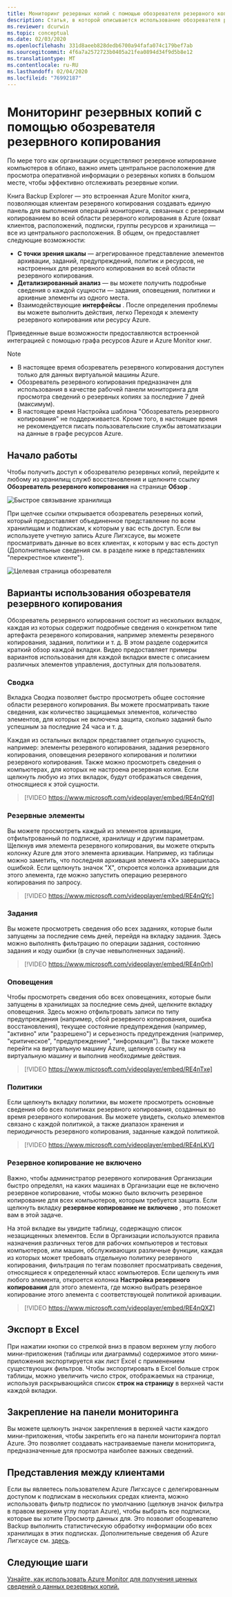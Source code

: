 ```yaml
---
title: Мониторинг резервных копий с помощью обозревателя резервного копирования
description: Статья, в которой описывается использование обозревателя резервного копирования для выполнения мониторинга резервных копий в режиме реального времени в хранилищах, подписках, регионах и клиентах.
ms.reviewer: dcurwin
ms.topic: conceptual
ms.date: 02/03/2020
ms.openlocfilehash: 331d8aeeb828dedb6700a94fafa074c179bef7ab
ms.sourcegitcommit: 4f6a7a2572723b0405a21fea0894d34f9d5b8e12
ms.translationtype: MT
ms.contentlocale: ru-RU
ms.lasthandoff: 02/04/2020
ms.locfileid: "76992187"
---
```

# <a name="monitor-your-backups-with-backup-explorer"></a>Мониторинг резервных копий с помощью обозревателя резервного копирования

По мере того как организации осуществляют резервное копирование компьютеров в облако, важно иметь центральное расположение для просмотра оперативной информации о резервных копиях в большом месте, чтобы эффективно отслеживать резервные копии.

Книга Backup Explorer — это встроенная Azure Monitor книга, позволяющая клиентам резервного копирования создавать единую панель для выполнения операций мониторинга, связанных с резервным копированием во всей области резервного копирования в Azure (охват клиентов, расположений, подписки, группы ресурсов и хранилища — все из центрального расположения. В общем, он предоставляет следующие возможности:

* **С точки зрения шкалы** — агрегированное представление элементов архивации, заданий, предупреждений, политик и ресурсов, не настроенных для резервного копирования во всей области резервного копирования. 
* **Детализированный анализ** — вы можете получить подробные сведения о каждой сущности — задания, оповещения, политики и архивные элементы из одного места.
* Взаимодействующие **интерфейсы** . После определения проблемы вы можете выполнить действия, легко Переходя к элементу резервного копирования или ресурсу Azure.

Приведенные выше возможности предоставляются встроенной интеграцией с помощью графа ресурсов Azure и Azure Monitor книг.

> [!NOTE]
> * В настоящее время обозреватель резервного копирования доступен только для данных виртуальной машины Azure.
> * Обозреватель резервного копирования предназначен для использования в качестве рабочей панели мониторинга для просмотра сведений о резервных копиях за последние 7 дней (максимум).
> * В настоящее время Настройка шаблона "Обозреватель резервного копирования" не поддерживается. Кроме того, в настоящее время не рекомендуется писать пользовательские службы автоматизации на данные в графе ресурсов Azure.

## <a name="getting-started"></a>Начало работы

Чтобы получить доступ к обозревателю резервных копий, перейдите к любому из хранилищ служб восстановления и щелкните ссылку **Обозреватель резервного копирования** на странице **Обзор** .

![Быстрое связывание хранилища](media/backup-azure-monitor-with-backup-explorer/vault-quick-link.png)

При щелчке ссылки открывается обозреватель резервных копий, который предоставляет объединенное представление по всем хранилищам и подпискам, к которым у вас есть доступ. Если вы используете учетную запись Azure Лигхсаусе, вы можете просматривать данные во всех клиентах, к которым у вас есть доступ (Дополнительные сведения см. в разделе ниже в представлениях "перекрестное клиенте").

![Целевая страница обозревателя](media/backup-azure-monitor-with-backup-explorer/explorer-landing-page.png)

## <a name="backup-explorer-use-cases"></a>Варианты использования обозревателя резервного копирования

Обозреватель резервного копирования состоит из нескольких вкладок, каждая из которых содержит подробные сведения о конкретном типе артефакта резервного копирования, например элементы резервного копирования, задания, политики и т. д. В этом разделе содержится краткий обзор каждой вкладки. Видео предоставляет примеры вариантов использования для каждой вкладки вместе с описанием различных элементов управления, доступных для пользователя.

### <a name="summary"></a>Сводка

Вкладка Сводка позволяет быстро просмотреть общее состояние области резервного копирования. Вы можете просматривать такие сведения, как количество защищаемых элементов, количество элементов, для которых не включена защита, сколько заданий было успешным за последние 24 часа и т. д. 

Каждая из остальных вкладок представляет отдельную сущность, например: элементы резервного копирования, задания резервного копирования, оповещения резервного копирования и политики резервного копирования. Также можно просмотреть сведения о компьютерах, для которых не настроена резервная копия. Если щелкнуть любую из этих вкладок, будут отображаться сведения, относящиеся к этой сущности.

> [!VIDEO https://www.microsoft.com/videoplayer/embed/RE4nQYd]

### <a name="backup-items"></a>Резервные элементы

Вы можете просмотреть каждый из элементов архивации, отфильтрованный по подписке, хранилищу и другим параметрам. Щелкнув имя элемента резервного копирования, вы можете открыть колонку Azure для этого элемента архивации. Например, из таблицы можно заметить, что последняя архивация элемента «X» завершилась ошибкой. Если щелкнуть значок "X", откроется колонка архивации для этого элемента, где можно запустить операцию резервного копирования по запросу.

> [!VIDEO https://www.microsoft.com/videoplayer/embed/RE4nQYc]

### <a name="jobs"></a>Задания

Вы можете просмотреть сведения обо всех заданиях, которые были запущены за последние семь дней, перейдя на вкладку задания. Здесь можно выполнять фильтрацию по операции задания, состоянию задания и коду ошибки (в случае невыполненных заданий).

> [!VIDEO https://www.microsoft.com/videoplayer/embed/RE4nOrh]

### <a name="alerts"></a>Оповещения

Чтобы просмотреть сведения обо всех оповещениях, которые были запущены в хранилищах за последние семь дней, щелкните вкладку оповещения. Здесь можно отфильтровать записи по типу предупреждения (например, сбой резервного копирования, ошибка восстановления), текущее состояние предупреждения (например, "активно" или "разрешено") и серьезность предупреждения (например, "критическое", "предупреждение", "информация"). Вы также можете перейти на виртуальную машину Azure, щелкнув ссылку на виртуальную машину и выполнив необходимые действия.

> [!VIDEO https://www.microsoft.com/videoplayer/embed/RE4nTxe]

### <a name="policies"></a>Политики

Если щелкнуть вкладку политики, вы можете просмотреть основные сведения обо всех политиках резервного копирования, созданных во время резервного копирования. Вы можете увидеть, сколько элементов связано с каждой политикой, а также диапазон хранения и периодичность резервного копирования, заданные каждой политикой.

> [!VIDEO https://www.microsoft.com/videoplayer/embed/RE4nLKV]

### <a name="backup-not-enabled"></a>Резервное копирование не включено

Важно, чтобы администратор резервного копирования Организации быстро определял, на каких машинах в Организации еще не включено резервное копирование, чтобы можно было включить резервное копирование для всех компьютеров, которым требуется защита. Если щелкнуть вкладку **резервное копирование не включено** , это поможет вам в этой задаче.

На этой вкладке вы увидите таблицу, содержащую список незащищенных элементов. Если в Организации используются правила назначения различных тегов для рабочих компьютеров и тестовых компьютеров, или машин, обслуживающих различные функции, каждая из которых может требовать отдельную политику резервного копирования, фильтрация по тегам позволяет просматривать сведения, относящиеся к определенный класс компьютеров. Если щелкнуть имя любого элемента, откроется колонка **Настройка резервного копирования** для этого элемента, где можно выбрать резервное копирование этого элемента с соответствующей политикой архивации.

> [!VIDEO https://www.microsoft.com/videoplayer/embed/RE4nQXZ]

## <a name="exporting-to-excel"></a>Экспорт в Excel

При нажатии кнопки со стрелкой вниз в правом верхнем углу любого мини-приложения (таблицы или диаграммы) содержимое этого мини-приложения экспортируется как лист Excel с применением существующих фильтров. Чтобы экспортировать в Excel больше строк таблицы, можно увеличить число строк, отображаемых на странице, используя раскрывающийся список **строк на страницу** в верхней части каждой вкладки.

## <a name="pinning-to-dashboard"></a>Закрепление на панели мониторинга

Вы можете щелкнуть значок закрепления в верхней части каждого мини-приложения, чтобы закрепить его на панели мониторинга портал Azure. Это позволяет создавать настраиваемые панели мониторинга, предназначенные для просмотра наиболее важных сведений.

## <a name="cross-tenant-views"></a>Представления между клиентами

Если вы являетесь пользователем Azure Лигхсаусе с делегированным доступом к подпискам в нескольких средах клиента, можно использовать фильтр подписок по умолчанию (щелкнув значок фильтра в правом верхнем углу портал Azure), чтобы выбрать все подписки, которые вы хотите Просмотр данных для. Это позволит обозревателю Backup выполнить статистическую обработку информации обо всех хранилищах в этих подписках. Дополнительные сведения об Azure Лигхсаусе см. [здесь](https://docs.microsoft.com/azure/lighthouse/overview).

## <a name="next-steps"></a>Следующие шаги

[Узнайте, как использовать Azure Monitor для получения ценных сведений о данных резервных копий.](https://docs.microsoft.com/azure/backup/backup-azure-monitoring-use-azuremonitor)